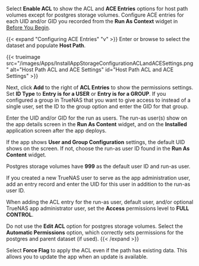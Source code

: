 &NewLine;

Select **Enable ACL** to show the ACL and **ACE Entries** options for host path volumes except for postgres storage volumes.
Configure ACE entries for each UID and/or GID you recorded from the **Run As Context** widget in [Before You Begin](#before-you-begin).

{{< expand "Configuring ACE Entries" "v" >}}
Enter or browse to select the dataset and populate **Host Path**.

{{< trueimage src="/images/Apps/InstallAppStorageConfigurationACLandACESettings.png" alt="Host Path ACL and ACE Settings" id="Host Path ACL and ACE Settings" >}}

Next, click **Add** to the right of **ACL Entries** to show the permissions settings.
Set **ID Type** to **Entry is for a USER** or **Entry is for a GROUP**.
If you configured a group in TrueNAS that you want to give access to instead of a single user, set the ID to the group option and enter the GID for that group.

Enter the UID and/or GID for the run as users.
The run-as user(s) show on the app details screen in the **Run As Content** widget, and on the **Installed** application screen after the app deploys.

If the app shows **User and Group Configuration** settings, the default UID shows on the screen. If not, choose the run-as user ID found in the **Run As Content** widget.

Postgres storage volumes have **999** as the default user ID and run-as user.

If you created a new TrueNAS user to serve as the app administration user, add an entry record and enter the UID for this user in addition to the run-as user ID.

When adding the ACL entry for the run-as user, default user, and/or optional TrueNAS app administrator user, set the  **Access** permissions level to **FULL CONTROL**.

Do not use the **Edit ACL** option for postgres storage volumes. Select the **Automatic Permissions** option, which correctly sets permissions for the postgres and parent dataset (if used).
{{< /expand >}}

Select **Force Flag** to apply the ACL even if the path has existing data. This allows you to update the app when an update is available.
